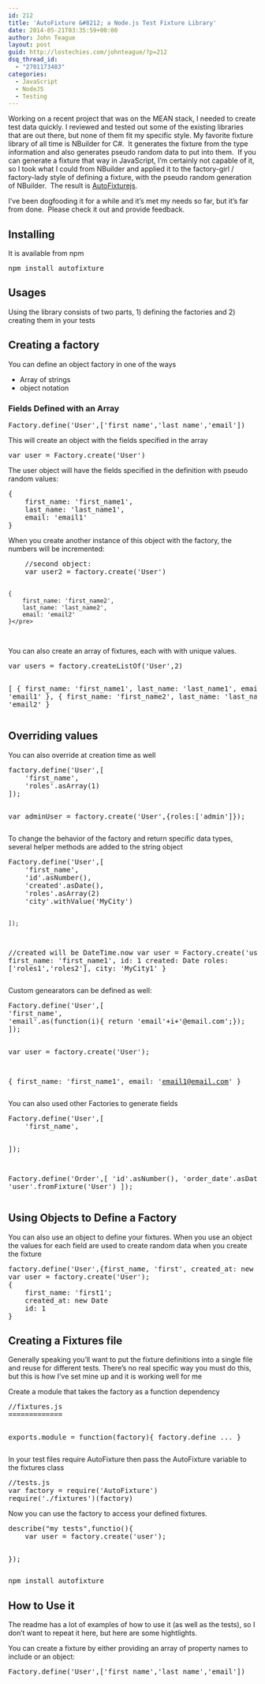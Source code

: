 ```yaml
---
id: 212
title: 'AutoFixture &#8212; a Node.js Test Fixture Library'
date: 2014-05-21T03:35:59+00:00
author: John Teague
layout: post
guid: http://lostechies.com/johnteague/?p=212
dsq_thread_id:
  - "2701173483"
categories:
  - JavaScript
  - NodeJS
  - Testing
---
```

Working on a recent project that was on the MEAN stack, I needed to create test data quickly. I reviewed and tested out some of the existing libraries that are out there, but none of them fit my specific style. My favorite fixture library of all time is NBuilder for C#.  It generates the fixture from the type information and also generates pseudo random data to put into them.  If you can generate a fixture that way in JavaScript, I&#8217;m certainly not capable of it, so I took what I could from NBuilder and applied it to the factory-girl / factory-lady style of defining a fixture, with the pseudo random generation of NBuilder.  The result is <a title="AutoFixturejs" href="https://github.com/jcteague/autofixturejs" target="_blank">AutoFixturejs</a>.

I&#8217;ve been dogfooding it for a while and it&#8217;s met my needs so far, but it&#8217;s far from done.  Please check it out and provide feedback.

## Installing

It is available from npm

<pre>npm install autofixture</pre>

## Usages

Using the library consists of two parts, 1) defining the factories and 2) creating them in your tests

## <a name="user-content-creating-a-factory" href="https://github.com/jcteague/autofixturejs#creating-a-factory"></a>Creating a factory

You can define an object factory in one of the ways

  * Array of strings
  * object notation

### <a name="user-content-fields-defined-with-an-array" href="https://github.com/jcteague/autofixturejs#fields-defined-with-an-array"></a>Fields Defined with an Array

<div>
  <pre>Factory.define('User',['first_name','last_name','email'])</pre>
</div>

This will create an object with the fields specified in the array

<div>
  <pre>var user = Factory.create('User')</pre>
</div>

The user object will have the fields specified in the definition with pseudo random values:

<div>
  <pre>{
    first_name: 'first_name1',
    last_name: 'last_name1',
    email: 'email1'
}</pre>
</div>

When you create another instance of this object with the factory, the numbers will be incremented:

<div>
  <pre>    //second object:
    var user2 = factory.create('User')

    {
        first_name: 'first_name2',
        last_name: 'last_name2',
        email: 'email2'
    }</pre>
</div>

You can also create an array of fixtures, each with with unique values.

<div>
  <pre>var users = factory.createListOf('User',2)

[
    {
        first_name: 'first_name1',
        last_name: 'last_name1',
        email: 'email1'
    },
    {
        first_name: 'first_name2',
        last_name: 'last_name2',
        email: 'email2'
    }</pre>
</div>

## <a name="user-content-overriding-values" href="https://github.com/jcteague/autofixturejs#overriding-values"></a>Overriding values

You can also override at creation time as well

<div>
  <pre>factory.define('User',[
    'first_name',
    'roles'.asArray(1)
]);

var adminUser = factory.create('User',{roles:['admin']});</pre>
</div>

To change the behavior of the factory and return specific data types, several helper methods are added to the string object

<div>
  <pre>Factory.define('User',[
    'first_name',
    'id'.asNumber(),
    'created'.asDate(),
    'roles'.asArray(2)
    'city'.withValue('MyCity')

    ]);

//created will be DateTime.now
var user = Factory.create('user')
{
    first_name: 'first_name1',
    id: 1
    created: Date
    roles: ['roles1','roles2'],
    city: 'MyCity1'
}</pre>
</div>

Custom genearators can be defined as well:

<div>
  <pre>Factory.define('User',[
'first_name',
'email'.as(function(i){ return 'email'+i+'@email.com';});
]);

var user = factory.create('User');

{
    first_name: 'first_name1',
    email: 'email1@email.com'
}</pre>
</div>

You can also used other Factories to generate fields

<div>
  <pre>Factory.define('User',[
    'first_name',

]);

Factory.define('Order',[
    'id'.asNumber(),
    'order_date'.asDate()
    'user'.fromFixture('User')
]);</pre>
</div>

## <a name="user-content-using-objects-to-define-a-factory" href="https://github.com/jcteague/autofixturejs#using-objects-to-define-a-factory"></a>Using Objects to Define a Factory

You can also use an object to define your fixtures. When you use an object the values for each field are used to create random data when you create the fixture

<div>
  <pre>factory.define('User',{first_name, 'first', created_at: new Date(), id:1});
var user = factory.create('User');
{
    first_name: 'first1';
    created_at: new Date
    id: 1
}</pre>
</div>

## <a name="user-content-creating-a-fixtures-file" href="https://github.com/jcteague/autofixturejs#creating-a-fixtures-file"></a>Creating a Fixtures file

Generally speaking you&#8217;ll want to put the fixture definitions into a single file and reuse for different tests. There&#8217;s no real specific way you must do this, but this is how I&#8217;ve set mine up and it is working well for me

Create a module that takes the factory as a function dependency

<div>
  <pre>//fixtures.js
=============

exports.module = function(factory){
    factory.define ...
}</pre>
</div>

In your test files require AutoFixture then pass the AutoFixture variable to the fixtures class

<div>
  <pre>//tests.js
var factory = require('AutoFixture')
require('./fixtures')(factory)</pre>
</div>

Now you can use the factory to access your defined fixtures.

<div>
  <pre>describe("my tests",functio(){
    var user = factory.create('user');

});</pre>
</div>

<pre>npm install autofixture</pre>

## How to Use it

The readme has a lot of examples of how to use it (as well as the tests), so I don&#8217;t want to repeat it here, but here are some hightlights.

You can create a fixture by either providing an array of property names to include or an object:

<pre>Factory.define('User',['first_name','last_name','email'])</pre>